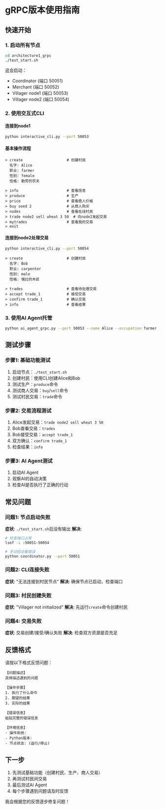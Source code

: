 # gRPC版本使用指南

## 快速开始

### 1. 启动所有节点

```bash
cd architecture1_grpc
./test_start.sh
```

这会启动：
- Coordinator (端口 50051)
- Merchant (端口 50052) 
- Villager node1 (端口 50053)
- Villager node2 (端口 50054)

### 2. 使用交互式CLI

#### 连接到node1
```bash
python interactive_cli.py --port 50053
```

#### 基本操作流程
```
> create                    # 创建村民
  名字: Alice
  职业: farmer
  性别: female
  性格: 勤劳的农夫

> info                      # 查看信息
> produce                   # 生产
> price                     # 查看商人价格
> buy seed 2                # 从商人购买
> nodes                     # 查看在线村民
> trade node2 sell wheat 3 50  # 向node2发起交易
> mytrades                  # 查看我的交易
> exit
```

#### 连接到node2处理交易
```bash
python interactive_cli.py --port 50054
```

```
> create                    # 创建村民
  名字: Bob
  职业: carpenter
  性别: male
  性格: 强壮的木匠

> trades                    # 查看待处理交易
> accept trade_1            # 接受交易
> confirm trade_1           # 确认交易
> info                      # 查看结果
```

### 3. 使用AI Agent托管

```bash
python ai_agent_grpc.py --port 50053 --name Alice --occupation farmer --gender female --personality "勤劳的农夫" --api-key YOUR_OPENAI_API_KEY
```

## 测试步骤

### 步骤1: 基础功能测试
1. 启动节点：`./test_start.sh`
2. 创建村民：使用CLI创建Alice和Bob
3. 测试生产：`produce`命令
4. 测试商人交易：`buy`/`sell`命令
5. 测试村民交易：`trade`命令

### 步骤2: 交易流程测试
1. Alice发起交易：`trade node2 sell wheat 3 50`
2. Bob查看交易：`trades`
3. Bob接受交易：`accept trade_1`
4. 双方确认：`confirm trade_1`
5. 检查结果：`info`

### 步骤3: AI Agent测试
1. 启动AI Agent
2. 观察AI的自动决策
3. 检查AI是否执行了正确的行动

## 常见问题

### 问题1: 节点启动失败
**症状**: `./test_start.sh`后没有输出
**解决**: 
```bash
# 检查端口占用
lsof -i :50051-50054

# 手动启动看错误
python coordinator.py --port 50051
```

### 问题2: CLI连接失败
**症状**: "无法连接到村民节点"
**解决**: 确保节点已启动，检查端口

### 问题3: 村民创建失败
**症状**: "Villager not initialized"
**解决**: 先运行`create`命令创建村民

### 问题4: 交易失败
**症状**: 交易创建/接受/确认失败
**解决**: 检查双方资源是否充足

## 反馈格式

请按以下格式反馈问题：

```
【问题描述】
具体描述遇到的问题

【操作步骤】
1. 执行了什么命令
2. 期望的结果
3. 实际的结果

【错误信息】
粘贴完整的错误信息

【环境信息】
- 操作系统: 
- Python版本:
- 节点状态: (运行/停止)
```

## 下一步

1. 先测试基础功能（创建村民、生产、商人交易）
2. 再测试村民间交易
3. 最后测试AI Agent
4. 每个步骤遇到问题请及时反馈

我会根据您的反馈逐步修复问题！

